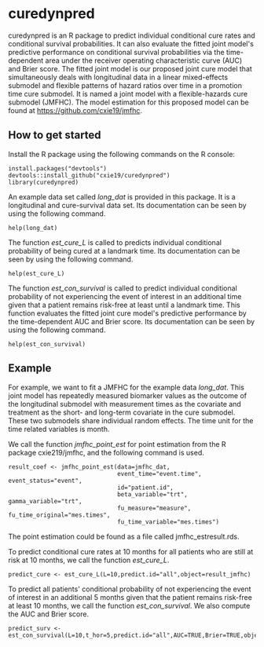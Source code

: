# curedynpred

curedynpred is an R package to predict individual conditional cure rates and conditional 
survival probabilities. It can also evaluate the fitted joint model's predictive performance 
on conditional survival probabilities via the time-dependent area under 
the receiver operating characteristic curve (AUC) and Brier score. 
The fitted joint model is our proposed joint cure model that simultaneously deals 
with longitudinal data in a linear mixed-effects submodel 
and flexible patterns of hazard ratios over time in a promotion time cure submodel.
It is named a joint model with a flexible-hazards cure submodel (JMFHC).
The model estimation for this proposed model can be found  at https://github.com/cxie19/jmfhc. <br />

## How to get started

Install the R package using the following commands on the R console:

```{r}
install.packages("devtools")
devtools::install_github("cxie19/curedynpred")
library(curedynpred)
```

An example data set called *long_dat* is provided in this package. It
is a longitudinal and cure-survival data set. Its documentation can be 
seen by using the following command.

```{r}
help(long_dat)
```

The function *est_cure_L* is called to predicts individual conditional probability of being cured at a landmark time.
Its documentation can be seen by using the following command.

```{r}
help(est_cure_L)
```

The function *est_con_survival* is called to predict individual conditional probability of not experiencing the event of
interest in an additional time given that a patient remains risk-free at least until a landmark time.
This function evaluates the fitted joint cure model's predictive performance by the time-dependent
AUC and Brier score.
Its documentation can be seen by using the following command.

```{r}
help(est_con_survival)
```

## Example
For example, we want to fit a JMFHC for the example data *long_dat*.
This joint model has repeatedly measured biomarker values as the outcome of the 
longitudinal submodel with measurement times as the 
covariate and treatment as the short- and long-term covariate in the cure 
submodel. These two submodels share individual random effects.
The time unit for the time related variables is month.

We call the function *jmfhc_point_est* for point estimation from the R package cxie219/jmfhc, and the following command is used.

```{r}
result_coef <- jmfhc_point_est(data=jmfhc_dat, 
                               event_time="event.time", event_status="event", 
                               id="patient.id", 
                               beta_variable="trt", gamma_variable="trt", 
                               fu_measure="measure", fu_time_original="mes.times",                                        
                               fu_time_variable="mes.times")
```
The point estimation could be found as a file called jmfhc_estresult.rds.

To predict conditional cure rates at 10 months for all patients who are still at risk at 10 months, we call the function *est_cure_L*.

```{r}
predict_cure <- est_cure_L(L=10,predict.id="all",object=result_jmfhc)
```

To predict all patients' conditional probability of not experiencing the event of interest in an additional 5 months 
given that the patient remains risk-free at least 10 months, we call the function *est_con_survival*. We also compute the AUC 
and Brier score.

```{r}
predict_surv <- est_con_survival(L=10,t_hor=5,predict.id="all",AUC=TRUE,Brier=TRUE,object=result_jmfhc)
```


